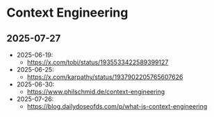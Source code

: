 # Context Engineering

## 2025-07-27

- 2025-06-19:
  - https://x.com/tobi/status/1935533422589399127
- 2025-06-25:
  - https://x.com/karpathy/status/1937902205765607626
- 2025-06-30:
  - https://www.philschmid.de/context-engineering
- 2025-07-26:
  - https://blog.dailydoseofds.com/p/what-is-context-engineering